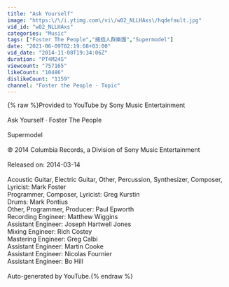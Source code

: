 ```yaml
---
title: "Ask Yourself"
image: "https:\/\/i.ytimg.com\/vi\/w02_NLLHAxs\/hqdefault.jpg"
vid_id: "w02_NLLHAxs"
categories: "Music"
tags: ["Foster The People","擁抱人群樂團","Supermodel"]
date: "2021-06-09T02:19:08+03:00"
vid_date: "2014-11-08T19:34:06Z"
duration: "PT4M24S"
viewcount: "757165"
likeCount: "10486"
dislikeCount: "1159"
channel: "Foster the People - Topic"
---
```

{% raw %}Provided to YouTube by Sony Music Entertainment<br /><br />Ask Yourself · Foster The People<br /><br />Supermodel<br /><br />℗ 2014 Columbia Records, a Division of Sony Music Entertainment<br /><br />Released on: 2014-03-14<br /><br />Acoustic  Guitar, Electric  Guitar, Other, Percussion, Synthesizer, Composer, Lyricist: Mark Foster<br />Programmer, Composer, Lyricist: Greg Kurstin<br />Drums: Mark Pontius<br />Other, Programmer, Producer: Paul Epworth<br />Recording  Engineer: Matthew Wiggins<br />Assistant  Engineer: Joseph Hartwell Jones<br />Mixing  Engineer: Rich Costey<br />Mastering  Engineer: Greg Calbi<br />Assistant  Engineer: Martin Cooke<br />Assistant  Engineer: Nicolas Fournier<br />Assistant  Engineer: Bo Hill<br /><br />Auto-generated by YouTube.{% endraw %}
